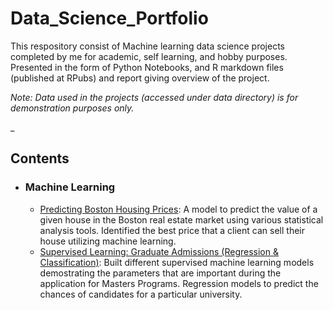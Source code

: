 # Data_Science_Portfolio

This respository consist of Machine learning data science projects completed by me for academic, self learning, and hobby purposes. Presented in the form of Python Notebooks, and R markdown files (published at RPubs) and report giving overview of the project.

*Note: Data used in the projects (accessed under data directory) is for demonstration purposes only.*

_

## Contents

- ### Machine Learning

	- [Predicting Boston Housing Prices](https://github.com/Ntaralkar/Data_Science_Portfolio/blob/master/Boston_Housing_Analysis/Boston_housing_analysis.ipynb): A model to predict the value of a given house in the Boston real estate market using various statistical analysis tools. Identified the best price that a client can sell their house utilizing machine learning.
	- [Supervised Learning: Graduate Admissions (Regression & Classification)](https://github.com/Ntaralkar/Data_Science_Portfolio/blob/master/Graduate_Admissions/Graduate%20Admission.ipynb): Built different supervised machine learning models demostrating the parameters that are important during the application for Masters Programs. Regression models to predict the chances of candidates for a particular university.
	
